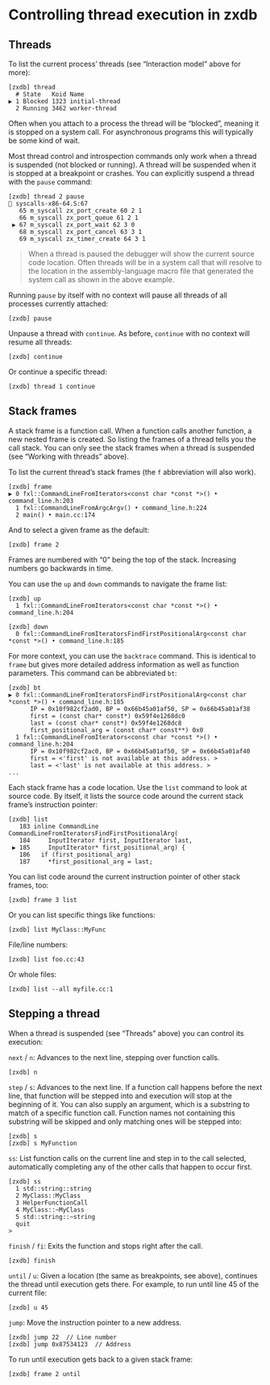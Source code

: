 # Controlling thread execution in zxdb

## Threads

To list the current process’ threads (see “Interaction model” above for more):

```none {:.devsite-disable-click-to-copy}
[zxdb] thread
  # State   Koid Name
▶ 1 Blocked 1323 initial-thread
  2 Running 3462 worker-thread
```

Often when you attach to a process the thread will be “blocked”, meaning it is stopped on a system
call. For asynchronous programs this will typically be some kind of wait.

Most thread control and introspection commands only work when a thread is suspended (not blocked or
running). A thread will be suspended when it is stopped at a breakpoint or crashes. You can
explicitly suspend a thread with the `pause` command:

```none {:.devsite-disable-click-to-copy}
[zxdb] thread 2 pause
🛑 syscalls-x86-64.S:67
   65 m_syscall zx_port_create 60 2 1
   66 m_syscall zx_port_queue 61 2 1
 ▶ 67 m_syscall zx_port_wait 62 3 0
   68 m_syscall zx_port_cancel 63 3 1
   69 m_syscall zx_timer_create 64 3 1
```

> When a thread is paused the debugger will show the current source code
> location. Often threads will be in a system call that will resolve to the
> location in the assembly-language macro file that generated the system call
> as shown in the above example.

Running `pause` by itself with no context will pause all threads of all processes currently
attached:

```none {:.devsite-disable-click-to-copy}
[zxdb] pause
```

Unpause a thread with `continue`. As before, `continue` with no context will resume all threads:

```none {:.devsite-disable-click-to-copy}
[zxdb] continue
```

Or continue a specific thread:

```none {:.devsite-disable-click-to-copy}
[zxdb] thread 1 continue
```

## Stack frames

A stack frame is a function call. When a function calls another function, a new nested frame is
created. So listing the frames of a thread tells you the call stack. You can only see the stack
frames when a thread is suspended (see “Working with threads” above).

To list the current thread’s stack frames (the `f` abbreviation will also work).

```none {:.devsite-disable-click-to-copy}
[zxdb] frame
▶ 0 fxl::CommandLineFromIterators<const char *const *>() • command_line.h:203
  1 fxl::CommandLineFromArgcArgv() • command_line.h:224
  2 main() • main.cc:174
```

And to select a given frame as the default:

```none {:.devsite-disable-click-to-copy}
[zxdb] frame 2
```

Frames are numbered with “0” being the top of the stack. Increasing numbers go backwards in time.

You can use the `up` and `down` commands to navigate the frame list:

```none {:.devsite-disable-click-to-copy}
[zxdb] up
  1 fxl::CommandLineFromIterators<const char *const *>() • command_line.h:204

[zxdb] down
  0 fxl::CommandLineFromIteratorsFindFirstPositionalArg<const char *const *>() • command_line.h:185
```

For more context, you can use the `backtrace` command. This is identical to `frame` but gives more
detailed address information as well as function parameters. This command can be abbreviated `bt`:

```none {:.devsite-disable-click-to-copy}
[zxdb] bt
▶ 0 fxl::CommandLineFromIteratorsFindFirstPositionalArg<const char *const *>() • command_line.h:185
      IP = 0x10f982cf2ad0, BP = 0x66b45a01af50, SP = 0x66b45a01af38
      first = (const char* const*) 0x59f4e1268dc0
      last = (const char* const*) 0x59f4e1268dc8
      first_positional_arg = (const char* const**) 0x0
  1 fxl::CommandLineFromIterators<const char *const *>() • command_line.h:204
      IP = 0x10f982cf2ac0, BP = 0x66b45a01af50, SP = 0x66b45a01af40
      first = <'first' is not available at this address. >
      last = <'last' is not available at this address. >
...
```

Each stack frame has a code location. Use the `list` command to look at source code. By itself, it
lists the source code around the current stack frame’s instruction pointer:

```none {:.devsite-disable-click-to-copy}
[zxdb] list
   183 inline CommandLine CommandLineFromIteratorsFindFirstPositionalArg(
   184     InputIterator first, InputIterator last,
 ▶ 185     InputIterator* first_positional_arg) {
   186   if (first_positional_arg)
   187     *first_positional_arg = last;
```

You can list code around the current instruction pointer of other stack frames, too:

```none {:.devsite-disable-click-to-copy}
[zxdb] frame 3 list
```

Or you can list specific things like functions:

```none {:.devsite-disable-click-to-copy}
[zxdb] list MyClass::MyFunc
```

File/line numbers:

```none {:.devsite-disable-click-to-copy}
[zxdb] list foo.cc:43
```

Or whole files:

```none {:.devsite-disable-click-to-copy}
[zxdb] list --all myfile.cc:1
```

## Stepping a thread

When a thread is suspended (see “Threads” above) you can control its execution:

`next` / `n`: Advances to the next line, stepping over function calls.

```none {:.devsite-disable-click-to-copy}
[zxdb] n
```

`step` / `s`: Advances to the next line. If a function call happens before the next line, that
function will be stepped into and execution will stop at the beginning of it. You can also supply an
argument, which is a substring to match of a specific function call. Function names not containing
this substring will be skipped and only matching ones will be stepped into:

```none {:.devsite-disable-click-to-copy}
[zxdb] s
[zxdb] s MyFunction
```

`ss`: List function calls on the current line and step in to the call selected, automatically
completing any of the other calls that happen to occur first.

```none {:.devsite-disable-click-to-copy}
[zxdb] ss
  1 std::string::string
  2 MyClass::MyClass
  3 HelperFunctionCall
  4 MyClass::~MyClass
  5 std::string::~string
  quit
>
```

`finish` / `fi`: Exits the function and stops right after the call.

```none {:.devsite-disable-click-to-copy}
[zxdb] finish
```

`until` / `u`: Given a location (the same as breakpoints, see above), continues the thread until
execution gets there. For example, to run until line 45 of the current file:

```none {:.devsite-disable-click-to-copy}
[zxdb] u 45
```

`jump`: Move the instruction pointer to a new address.

```none {:.devsite-disable-click-to-copy}
[zxdb] jump 22  // Line number
[zxdb] jump 0x87534123  // Address
```

To run until execution gets back to a given stack frame:

```none {:.devsite-disable-click-to-copy}
[zxdb] frame 2 until
```

